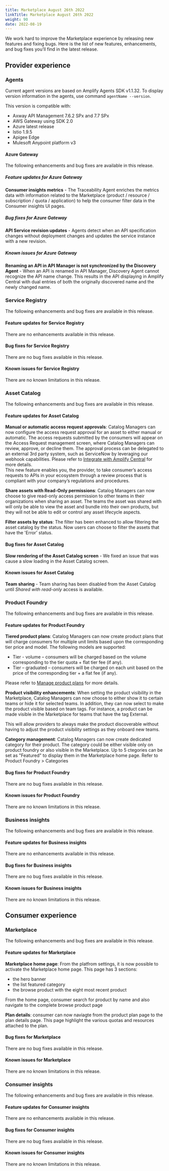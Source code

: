 ```yaml
---
title: Marketplace August 26th 2022
linkTitle: Marketplace August 26th 2022
weight: 90
date: 2022-08-19
---
```

We work hard to improve the Marketplace experience by releasing new features and fixing bugs. Here is the list of new features, enhancements, and bug fixes you’ll find in the latest release.

## Provider experience

### Agents

Current agent versions are based on Amplify Agents SDK v1.1.32. To display version information in the agents, use command `agentName --version`.

This version is compatible with:

* Axway API Management 7.6.2 SPx and 7.7 SPx
* AWS Gateway using SDK 2.0
* Azure latest release
* Istio 1.9.5
* Apigee Edge
* Mulesoft Anypoint platform v3

#### Azure Gateway

The following enhancements and bug fixes are available in this release.

##### Feature updates for Azure Gateway

**Consumer insights metrics** - The Traceability Agent enriches the metrics data with information related to the Marketplace (product / resource / subscription / quota / application) to help the consumer filter data in the Consumer insights UI pages.

##### Bug fixes for Azure Gateway

**API Service revision updates** - Agents detect when an API specification changes without deployment changes and updates the service instance with a new revision.

##### Known issues for Azure Gateway

**Renaming an API in API Manager is not synchronized by the Discovery Agent** - When an API is renamed in API Manager, Discovery Agent cannot recognize the API name change. This results in the API displaying in Amplify Central with dual entries of both the originally discovered name and the newly changed name.

### Service Registry

The following enhancements and bug fixes are available in this release.

#### Feature updates for Service Registry

There are no enhancements available in this release.

#### Bug fixes for Service Registry

There are no bug fixes available in this release.

#### Known issues for Service Registry

There are no known limitations in this release.

### Asset Catalog

The following enhancements and bug fixes are available in this release.

#### Feature updates for Asset Catalog

**Manual or automatic access request approvals**: Catalog Managers can now configure the access request approval for an asset to either manual or automatic. The access requests submitted by the consumers will appear on the Access Request management screen, where Catalog Managers can review, approve, or decline them. The approval process can be delegated to an external 3rd party system, such as ServiceNow by leveraging our webhook capabilities. Please refer to [Integrate with Amplify Central](/docs/integrate_with_central/) for more details.  
This new feature enables you, the provider, to take consumer’s access requests to APIs in your ecosystem through a review process that is compliant with your company’s regulations and procedures.

**Share assets with Read-Only permissions**: Catalog Managers can now choose to give read-only access permission to other teams in their organizations when sharing an asset. The teams the asset was shared with will only be able to view the asset and bundle into their own products, but they will not be able to edit or control any asset lifecycle aspects.  

**Filter assets by status**: The filter has been enhanced to allow filtering the asset catalog by the status. Now users can choose to filter the assets that have the 'Error' status.  

#### Bug fixes for Asset Catalog

**Slow rendering of the Asset Catalog screen** - We fixed an issue that was cause a slow loading in the Asset Catalog screen.

#### Known issues for Asset Catalog

**Team sharing** - Team sharing has been disabled from the Asset Catalog until *Shared with read-only* access is available.

### Product Foundry

The following enhancements and bug fixes are available in this release.

#### Feature updates for Product Foundry

**Tiered product plans**: Catalog Managers can now create product plans that will charge consumers for multiple unit limits based upon the corresponding tier price and model. The following models are supported:

* Tier - volume – consumers will be charged based on the volume corresponding to the tier quota + flat tier fee (if any).
* Tier – graduated – consumers will be charged on each unit based on the price of the corresponding tier + a flat fee (if any).

Please refer to [Manage product plans](/docs/manage_product_fondry/manage_product_plans/) for more details.

**Product visibility enhancements**: When setting the product visibility in the Marketplace, Catalog Managers can now choose to either show it to certain teams or hide it for selected teams. In addition, they can now select to make the product visible based on team tags. For instance, a product can be made visible in the Marketplace for teams that have the tag External.  

This will allow providers to always make the product discoverable without having to adjust the product visibility settings as they onboard new teams.

**Category management**: Catalog Managers can now create dedicated category for their product. The category could be either visible only on product foundry or also visible in the Marketplace. Up to 5 ctegories can be set as "Featured" to display them in the Marketplace home page. Refer to Product Foundry > Categories

#### Bug fixes for Product Foundry

There are no bug fixes available in this release.

#### Known issues for Product Foundry

There are no known limitations in this release.

### Business insights

The following enhancements and bug fixes are available in this release.

#### Feature updates for Business insights

There are no enhancements available in this release.

#### Bug fixes for Business insights

There are no bug fixes available in this release.

#### Known issues for Business insights

There are no known limitations in this release.

## Consumer experience

### Marketplace

The following enhancements and bug fixes are available in this release.

#### Feature updates for Marketplace

**Marketplace home page**: From the platfrom settings, it is now possible to activate the Marketplace home page. This page has 3 sections:

* the hero banner
* the list featured category
* the browse product with the eight most recent product

From the home page, consumer search for product by name and also navigate to the complete browse product page

**Plan details**: consumer can now naviagte from the product plan page to the plan details page. This page highlight the various quotas and resources attached to the plan.

#### Bug fixes for Marketplace

There are no bug fixes available in this release.

#### Known issues for Marketplace

There are no known limitations in this release.

### Consumer insights

The following enhancements and bug fixes are available in this release.

#### Feature updates for Consumer insights

There are no enhancements available in this release.

#### Bug fixes for Consumer insights

There are no bug fixes available in this release.

#### Known issues for Consumer insights

There are no known limitations in this release.
